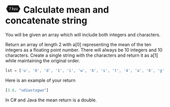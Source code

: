 # ![7kyu badge](../.codewars-badges/7kyu.png) Calculate mean and concatenate string

You will be given an array which will include both integers and characters.

Return an array of length 2 with a[0] representing the mean of the ten integers as a floating point number. There will always be 10 integers and 10 characters. Create a single string with the characters and return it as a[1] while maintaining the original order.

```javascript
lst = ['u', '6', 'd', '1', 'i', 'w', '6', 's', 't', '4', 'a', '6', 'g', '1', '2', 'w', '8', 'o', '2', '0']
```

Here is an example of your return

```javascript
[3.6, "udiwstagwo"]
```

In C# and Java the mean return is a double.